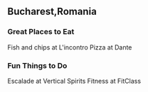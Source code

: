 ## Bucharest,Romania

### Great Places to Eat
Fish and chips at L'incontro
Pizza at Dante
### Fun Things to Do
Escalade at Vertical Spirits
Fitness at FitClass

